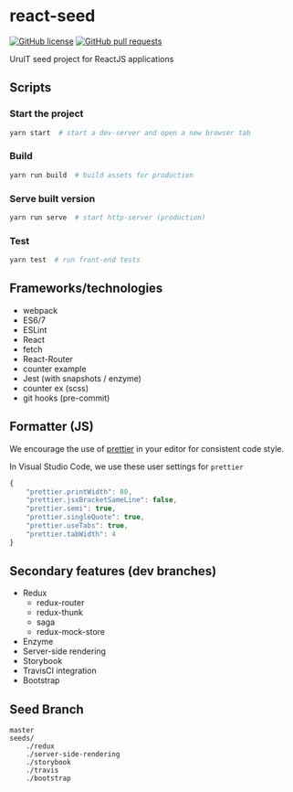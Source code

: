 # react-seed

[![GitHub license](https://img.shields.io/badge/license-MIT-blue.svg)](https://raw.githubusercontent.com/UruIT/react-seed/develop/LICENSE)
[![GitHub pull requests](https://img.shields.io/github/issues-pr/UruIT/react-seed.svg)](https://github.com/UruIT/react-seed/pulls)

UruIT seed project for ReactJS applications

## Scripts

### Start the project
```bash
yarn start  # start a dev-server and open a new browser tab
```

### Build
```bash
yarn run build  # build assets for production
```

### Serve built version
```bash
yarn run serve  # start http-server (production)
```

### Test
```bash
yarn test  # run front-end tests
```

## Frameworks/technologies
* webpack 
* ES6/7
* ESLint
* React
* fetch
* React-Router
* counter example
* Jest (with snapshots / enzyme)
* counter ex (scss)
* git hooks (pre-commit)

## Formatter (JS)
We encourage the use of [prettier](https://github.com/prettier/prettier) in your editor for consistent code style.

In Visual Studio Code, we use these user settings for `prettier`

```javascript
{
    "prettier.printWidth": 80,
    "prettier.jsxBracketSameLine": false,
    "prettier.semi": true,
    "prettier.singleQuote": true,
    "prettier.useTabs": true,
    "prettier.tabWidth": 4
}
```

## Secondary features (dev branches)
* Redux
    * redux-router
    * redux-thunk
    * saga
    * redux-mock-store
* Enzyme
* Server-side rendering
* Storybook
* TravisCI integration
* Bootstrap

## Seed Branch
```
master
seeds/
    ./redux
    ./server-side-rendering
    ./storybook
    ./travis
    ./bootstrap
```
